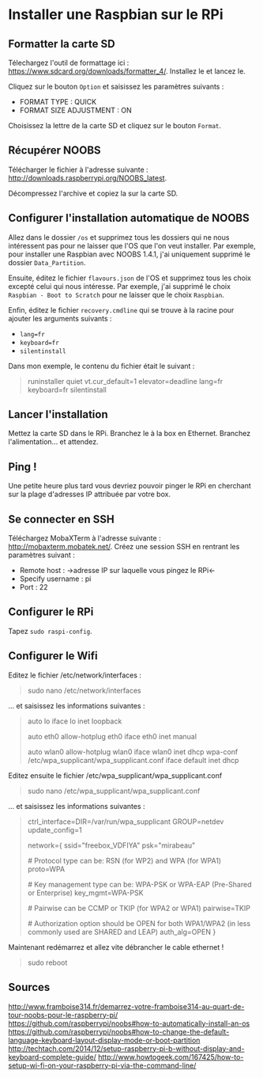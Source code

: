 
# Installer une Raspbian sur le RPi

## Formatter la carte SD

Télechargez l'outil de formattage ici : https://www.sdcard.org/downloads/formatter_4/.
Installez le et lancez le.

Cliquez sur le bouton `Option` et saisissez les paramètres suivants :
- FORMAT TYPE : QUICK
- FORMAT SIZE ADJUSTMENT : ON

Choisissez la lettre de la carte SD et cliquez sur le bouton `Format`.

## Récupérer NOOBS

Télécharger le fichier à l'adresse suivante : http://downloads.raspberrypi.org/NOOBS_latest.

Décompressez l'archive et copiez la sur la carte SD.

## Configurer l'installation automatique de NOOBS

Allez dans le dossier `/os` et supprimez tous les dossiers qui ne nous intéressent pas pour ne laisser que l'OS que l'on veut installer.
Par exemple, pour installer une Raspbian avec NOOBS 1.4.1, j'ai uniquement supprimé le dossier `Data_Partition`.

Ensuite, éditez le fichier `flavours.json` de l'OS et supprimez tous les choix excepté celui qui nous intéresse.
Par exemple, j'ai supprimé le choix `Raspbian - Boot to Scratch` pour ne laisser que le choix `Raspbian`.

Enfin, éditez le fichier `recovery.cmdline` qui se trouve à la racine pour ajouter les arguments suivants :
- `lang=fr`
- `keyboard=fr`
- `silentinstall`

Dans mon exemple, le contenu du fichier était le suivant :
> runinstaller quiet vt.cur_default=1 elevator=deadline lang=fr keyboard=fr silentinstall


## Lancer l'installation

Mettez la carte SD dans le RPi.
Branchez le à la box en Ethernet.
Branchez l'alimentation... et attendez.

## Ping !

Une petite heure plus tard vous devriez pouvoir pinger le RPi en cherchant sur la plage d'adresses IP attribuée par votre box.

## Se connecter en SSH

Téléchargez MobaXTerm à l'adresse suivante : http://mobaxterm.mobatek.net/.
Créez une session SSH en rentrant les paramètres suivant :
- Remote host : ->adresse IP sur laquelle vous pingez le RPi<-
- Specify username : pi
- Port : 22

## Configurer le RPi

Tapez `sudo raspi-config`.


## Configurer le Wifi

Editez le fichier /etc/network/interfaces :
> sudo nano /etc/network/interfaces

... et saisissez les informations suivantes :
> auto lo
> iface lo inet loopback
> 
> auto eth0
> allow-hotplug eth0
> iface eth0 inet manual
> 
> auto wlan0
> allow-hotplug wlan0
> iface wlan0 inet dhcp
> wpa-conf /etc/wpa_supplicant/wpa_supplicant.conf
> iface default inet dhcp

Editez ensuite le fichier /etc/wpa_supplicant/wpa_supplicant.conf
> sudo nano /etc/wpa_supplicant/wpa_supplicant.conf

... et saisissez les informations suivantes :
> ctrl_interface=DIR=/var/run/wpa_supplicant GROUP=netdev
> update_config=1
> 
> network={
> ssid="freebox_VDFIYA"
> psk="mirabeau"
> 
> &num; Protocol type can be: RSN (for WP2) and WPA (for WPA1)
> proto=WPA
> 
> &num; Key management type can be: WPA-PSK or WPA-EAP (Pre-Shared or Enterprise)
> key_mgmt=WPA-PSK
> 
> &num; Pairwise can be CCMP or TKIP (for WPA2 or WPA1)
> pairwise=TKIP
> 
> &num; Authorization option should be OPEN for both WPA1/WPA2 (in less commonly used are SHARED and LEAP)
> auth_alg=OPEN
> }

Maintenant redémarrez et allez vite débrancher le cable ethernet !
> sudo reboot

## Sources

http://www.framboise314.fr/demarrez-votre-framboise314-au-quart-de-tour-noobs-pour-le-raspberry-pi/
https://github.com/raspberrypi/noobs#how-to-automatically-install-an-os
https://github.com/raspberrypi/noobs#how-to-change-the-default-language-keyboard-layout-display-mode-or-boot-partition
http://techtach.com/2014/12/setup-raspberry-pi-b-without-display-and-keyboard-complete-guide/
http://www.howtogeek.com/167425/how-to-setup-wi-fi-on-your-raspberry-pi-via-the-command-line/








